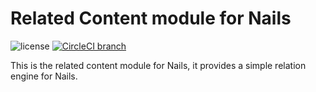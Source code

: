 # Related Content module for Nails

![license](https://img.shields.io/badge/license-MIT-green.svg)
[![CircleCI branch](https://img.shields.io/circleci/project/github/nails/module-related-content.svg)](https://circleci.com/gh/nails/module-related-content)

This is the related content module for Nails, it provides a simple relation engine for Nails.
